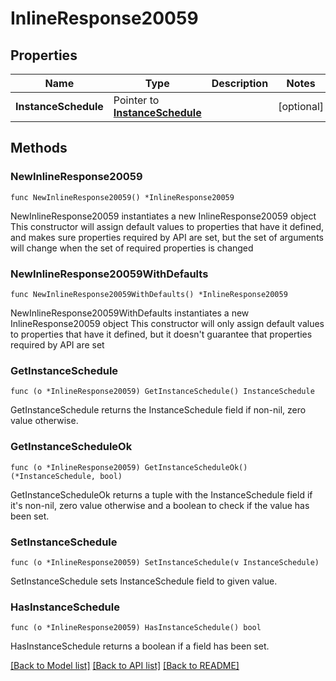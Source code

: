 # InlineResponse20059

## Properties

Name | Type | Description | Notes
------------ | ------------- | ------------- | -------------
**InstanceSchedule** | Pointer to [**InstanceSchedule**](instanceSchedule.md) |  | [optional] 

## Methods

### NewInlineResponse20059

`func NewInlineResponse20059() *InlineResponse20059`

NewInlineResponse20059 instantiates a new InlineResponse20059 object
This constructor will assign default values to properties that have it defined,
and makes sure properties required by API are set, but the set of arguments
will change when the set of required properties is changed

### NewInlineResponse20059WithDefaults

`func NewInlineResponse20059WithDefaults() *InlineResponse20059`

NewInlineResponse20059WithDefaults instantiates a new InlineResponse20059 object
This constructor will only assign default values to properties that have it defined,
but it doesn't guarantee that properties required by API are set

### GetInstanceSchedule

`func (o *InlineResponse20059) GetInstanceSchedule() InstanceSchedule`

GetInstanceSchedule returns the InstanceSchedule field if non-nil, zero value otherwise.

### GetInstanceScheduleOk

`func (o *InlineResponse20059) GetInstanceScheduleOk() (*InstanceSchedule, bool)`

GetInstanceScheduleOk returns a tuple with the InstanceSchedule field if it's non-nil, zero value otherwise
and a boolean to check if the value has been set.

### SetInstanceSchedule

`func (o *InlineResponse20059) SetInstanceSchedule(v InstanceSchedule)`

SetInstanceSchedule sets InstanceSchedule field to given value.

### HasInstanceSchedule

`func (o *InlineResponse20059) HasInstanceSchedule() bool`

HasInstanceSchedule returns a boolean if a field has been set.


[[Back to Model list]](../README.md#documentation-for-models) [[Back to API list]](../README.md#documentation-for-api-endpoints) [[Back to README]](../README.md)


